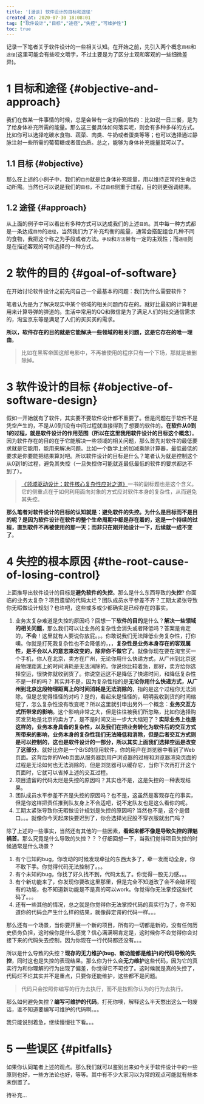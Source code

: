 ```yaml
---
title: '[漫谈] 软件设计的目标和途径'
created_at: 2020-07-30 18:08:01
tag: ["软件设计","目标","途径","失控","可维护性"]
toc: true
---
```


记录一下笔者关于软件设计的一些相关认知。在开始之前，先引入两个概念`目标`和`途径`(这里可能会有些咬文嚼字，不过主要是为了区分主观和客观的一些细微差异)。

# 1 目标和途径 {#objective-and-approach}

我们在做某一件事情的时候，总是会带有一定的目的性的：比如说一日三餐，是为了给身体补充所需的能量。那么这三餐具体如何落实呢，则会有多种多样的方式。比如你可以选择吃碳水食物、蔬菜、肉类、牛奶或者蛋类等等；也可以选择通过静脉注射一些所需的葡萄糖或者蛋白质。总之，能够为身体补充能量就可以了。

## 1.1 目标 {#objective}

那么在上述的小例子中，我们的`目的`就是给身体补充能量，用以维持正常的生命活动所需。当然也可以说是我们的`目标`，不过`目标`侧重于过程，目的则更强调结果。

## 1.2 途径 {#approach}

从上面的例子中可以看出有多种方式可以达成我们的上述`目的`。其中每一种方式都是一条达成`目的`的`途径`，当然我们为了补充均衡的能量，通常会搭配组合几种不同的食物，我把这个称之为手段或者方法。`手段`和`方法`带有一定的主观性；而`途径`则是在描述客观的可供选择的一种方式。

# 2 软件的目的 {#goal-of-software}

在开始讨论软件设计之前先问自己一个最基本的问题：我们为什么需要软件？

笔者认为是为了解决现实中某个领域的相关问题而存在的。就好比最初的计算机是用来计算导弹的弹道的。生活中常用的QQ和微信是为了满足人们的社交通信需求的，淘宝京东等是满足了人们的买买买的需求。

**所以，软件存在的目的就是它能解决一些领域的相关问题，这是它存在的唯一理由**。
> 比如在黑客帝国这部电影中，不再被使用的程序只有一个下场，那就是被删除掉。

# 3 软件设计的目标 {#objective-of-software-design}

假如一开始就有了软件，其实要不要软件设计都不重要了。但是问题在于软件不是凭空产生的，不是从0到1没有中间过程就直接得到了想要的软件的。**在软件从0到1的过程，就是软件设计的作用范围（所以在这里我用软件设计的目标这个概念）**。因为软件存在的目的在于它能解决一些领域的相关问题，那么首先对软件的最低要求就是它能用，能用来解决问题。比如一个数学上的加减乘除计算器，最低最低的要求是你要能把结果算对吧。所以软件设计的目标是什么？笔者认为就是控制这个从0到1的过程，避免其失控（一旦失控你可能就连最低最低的软件的要求都达不到了）。

>[《领域驱动设计：软件核心复杂性应对之道》](https://book.douban.com/subject/5344973/)一书的副标题也是这个含义。它的侧重点在于如何利用面向对象的方式应对软件本身的复杂性，从而避免其失控。

**那么笔者对软件设计的目标的认知就是：避免软件的失控。为什么是目标而不是目的呢？是因为软件设计在软件的整个生命周期中都是存在着的，这是一个持续的过程，直到软件不再被使用的那一天；而非只在刚开始设计一下，后续就一成不变了**。


# 4 失控的根本原因 {#the-root-cause-of-losing-control}

上面推导出软件设计的目标是**避免软件的失控**。那么是什么东西导致的**失控**? 你面临的业务太复杂？项目遗留的代码太烂？团队成员水平参差不齐？工期太紧张导致你无暇做设计规划？也许吧，这些或多或少都确实是已经存在的事实。

1. 业务太复杂难道是失控的原因吗？回想一下**软件的目的**是什么？**解决一些领域的相关问题**，那么我们可以让业务的复杂性会消失或者降低吗？答案是肯定的，**不会**！这里就有人要说你放屁。。。你敢说我们无法降低业务复杂性，打你噢。你就是打死我复杂性也不会降低的，，，**复杂性是业务本身存在的客观属性，是不会以人的意志来改变的，除非你不做它了**。就像你现在要在淘宝买一个手机，你人在北京，卖方在广州，无论你用什么快递方式，从广州到北京这段物理距离上的时间消耗是无法消除的。你说你比较着急，那好，卖方给你选择空运，很快你就收到货了。你说空运这不是降低了快递时间，和降低复杂性不是一样的吗？ 其实并不是，因为复杂性指的是**无论你用什么快递方式，从广州到北京这段物理距离上的时间消耗是无法消除的**，指的是这个过程你无法消除。但是总觉得怪怪的对吗？是的，看起来是怪怪的，明明我收到货的时间缩短了，怎么复杂性没有改变呢？所以这里就引申出另外一个概念：**业务交互方式所带来的影响**。这个影响非常之大，但是往往被我们所忽略，比如你选择购买发货地是北京的卖方了，是不是时间又进一步大大缩短了？**实际业务上也是这样的，业务本身具备的复杂性，以及我们在把业务转化为软件后的交互方式所带来的影响，业务本身的复杂性我们无法降低和消除，但是后者交互方式则是可以控制的，这也是软件设计的一部分，所以其实上面我们选择空运是改变了这部分**。就好比你是一个B/S的应用软件，你的用户在浏览器中看到了Web页面。这背后你的Web页面从服务器到用户浏览器的过程和浏览器渲染页面的过程是无论如何也无法消除的，但是浏览器可以缓存它，当你下次再打开这个页面时，它就可以省掉上述的交互过程。
2. 项目遗留的代码太烂是失控的原因吗？其实也不是，这是失控的一种表现结果。
3. 团队成员水平参差不齐是失控的原因吗？也不是，这虽然是客观存在的事实，但是你这样把责任推到队友身上不合适吧，说不定队友也是这么看你的呢。
4. 工期太紧张导致你无暇做设计规划是失控的原因吗? 当然也不是，这个是借口。。。就像你今天起床快要迟到了，你会选择光屁股不穿衣服就出门吗？

除了上述的一些事实，当然还有其他的一些因素，**看起来都不像是导致失控的罪魁祸首**。那么究竟是什么导致的失控？？？仔细回想一下，当我们觉得项目失控的时候通常是什么场景？

1. 有个已知的bug，你改动的时候发现牵扯的东西太多了，牵一发而动全身，你不敢下手。你觉得代码无法控制了。。。
2. 有个未知的bug，你找了好久找不到，代码太乱了。你觉得一股无力感。。。
3. 有个新功能来了，你发现你要改这里那里，但是完全不知道改了会不会破坏现有的功能，也不知道新功能是不是真的可以work。你觉得你无法掌控这些代码了。。。
4. 还有一些其他的情况，总之就是你觉得你无法掌控代码的真实行为了，你不知道你的代码会产生什么样的结果，就像薛定谔的代码一样。。。

那么还有一个场景，当你要开展一个新的项目，所有的一切都是新的，没有任何历史债务负担，这时候你是什么感觉？信心满满啊肯定是，这时候你不会觉得你会对接下来的代码失去控制，因为你现在一行代码都还没有。。。

所以是什么导致的失控？**现存的无力维护(bug、新功能都是维护)的代码导致的失控**，同时这也是失控的表现结果。那么你为什么会**无力维护**这些代码，因为它的真实行为和你理解的行为出现了偏差，你觉得它不可控了。这时候就是真的失控了，代码烂不烂其实并不是重点，只要你还能维护，这些都不是问题。

> 代码只会按照你编写的行为去执行，而不是按照你认为的行为去执行。

那么如何避免失控？**编写可维护的代码**。打死你噢，解释这么半天憋出这么一句废话，谁不知道要编写可维护的代码啊。。。

我只能说别着急，继续慢慢往下看。。。

# 5 一些误区 {#pitfalls}

如果你认同笔者上述的观点。那么我们就可以鉴别出来如今关于软件设计中的一些原则也好，一些方法论也好，等等。其中有不少大家习以为常的观点可能就有些本末倒置了。

待补充...